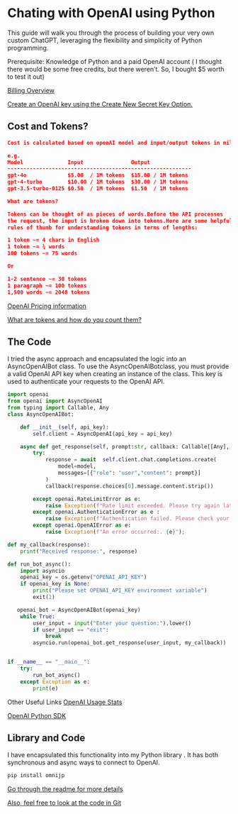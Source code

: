 # Chating with OpenAI using Python

This guide will walk you through the process of building your very own custom ChatGPT, leveraging the flexibility and simplicity of Python programming.

Prerequisite: Knowledge of Python and a paid OpenAI account ( I thought there would be some free credits, but there weren’t. So, I bought $5 worth to test it out)

[Billing Overview](https://platform.openai.com/settings/organization/billing/overview)

[Create an OpenAI key using the Create New Secret Key Option.](https://platform.openai.com/settings/profile?tab=api-keys)

## Cost and Tokens?

```json
Cost is calculated based on openAI model and input/output tokens in millions.

e.g.
Model              Input               Output
----------------------------------------------------------
gpt-4o             $5.00  / 1M tokens  $15.00 / 1M tokens
gpt-4-turbo        $10.00 / 1M tokens  $30.00 / 1M tokens
gpt-3.5-turbo-0125 $0.50  / 1M tokens  $1.50  / 1M tokens

What are tokens?

Tokens can be thought of as pieces of words.Before the API processes
the request, the input is broken down into tokens.Here are some helpful
rules of thumb for understanding tokens in terms of lengths:

1 token ~= 4 chars in English
1 token ~= ¾ words
100 tokens ~= 75 words

Or

1-2 sentence ~= 30 tokens
1 paragraph ~= 100 tokens
1,500 words ~= 2048 tokens

```

[OpenAI Pricing information](https://openai.com/api/pricing/)

[What are tokens and how do you count them?](https://help.openai.com/en/articles/4936856-what-are-tokens-and-how-to-count-them)

## The Code

I tried the async approach and encapsulated the logic into an AsyncOpenAIBot class. To use the AsyncOpenAIBotclass, you must provide a valid OpenAI API key when creating an instance of the class. This key is used to authenticate your requests to the OpenAI API.

```python
import openai
from openai import AsyncOpenAI
from typing import Callable, Any
class AsyncOpenAIBot:

    def __init__(self, api_key):
        self.client = AsyncOpenAI(api_key = api_key)

    async def get_response(self, prompt:str, callback: Callable[[Any], None], model: str = "gpt-3.5-turbo"):
        try:
            response = await  self.client.chat.completions.create(
                model=model,
                messages=[{"role": "user","content": prompt}]
            )
            callback(response.choices[0].message.content.strip())

        except openai.RateLimitError as e:
            raise Exception(f"Rate limit exceeded. Please try again later. {e}");
        except openai.AuthenticationError as e :
            raise Exception(f"Authentication failed. Please check your API key. {e}");
        except openai.OpenAIError as e:
            raise Exception(f"An error occurred:. {e}");
```

```python
def my_callback(response):
    print("Received response:", response)

def run_bot_async():
    import asyncio
    openai_key = os.getenv("OPENAI_API_KEY")
    if openai_key is None:
        print("Please set OPENAI_API_KEY environment variable")
        exit(1)

   openai_bot = AsyncOpenAIBot(openai_key)
    while True:
        user_input = input("Enter your question:").lower()
        if user_input == "exit":
            break
        asyncio.run(openai_bot.get_response(user_input, my_callback))


if __name__ == "__main__":
    try:
        run_bot_async()
    except Exception as e:
        print(e)
```

Other Useful Links
[OpenAI Usage Stats](https://platform.openai.com/usage)

[OpenAI Python SDK](https://github.com/openai/openai-python)

## Library and Code

I have encapsulated this functionality into my Python library . It has both synchronous and async ways to connect to OpenAI.

```python
pip install omnijp
```

[Go through the readme for more details](https://pypi.org/project/omnijp/2.7.0/)

[Also, feel free to look at the code in Git](https://github.com/jpothanc/omnijp)
